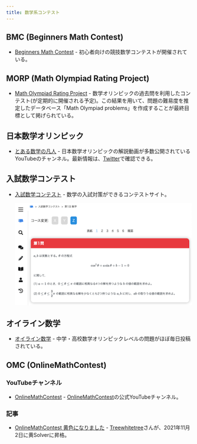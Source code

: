 ```yaml
---
title: 数学系コンテスト
---
```


## BMC (Beginners Math Contest)

- [Beginners Math Contest](https://twitter.com/BMC_rifle) - 初心者向けの競技数学コンテストが開催されている。

## MORP (Math Olympiad Rating Project)

- [Math Olympiad Rating Project](https://twitter.com/MORatingProject) - 数学オリンピックの過去問を利用したコンテスト(が定期的に開催される予定)。この結果を用いて、問題の難易度を推定したデータベース「Math Olympiad problems」を作成することが最終目標として掲げられている。

## 日本数学オリンピック

- [とある数学の凡人](https://www.youtube.com/c/toaru_math/featured) - 日本数学オリンピックの解説動画が多数公開されているYouTubeのチャンネル。最新情報は、[Twitter](https://twitter.com/toaru_math_bot)で確認できる。

## 入試数学コンテスト

- [入試数学コンテスト](https://manabitimes.jp/tests) - 数学の入試対策ができるコンテストサイト。

    <div align="center">
      <img loading = "lazy" src="../../images/related_contest_sites/math_test/math_test.png" alt="math test">
    </div>

## オイライン数学

- [オイライン数学](https://twitter.com/qsypiRbuTSKQsqh) - 中学・高校数学オリンピックレベルの問題がほぼ毎日投稿されている。

## OMC (OnlineMathContest)

### YouTubeチャンネル

- [OnlineMathContest](https://www.youtube.com/channel/UC7s9Bwj4fUN_WhoahHBI1cg) - [OnlineMathContest](https://onlinemathcontest.com/)の公式YouTubeチャンネル。

### 記事

- [OnlineMathContest 黄色になりました](https://note.com/treewhitetree/n/nb7d577fc24a4) - [Treewhitetree](https://onlinemathcontest.com/users/Treewhitetree)さんが、2021年11月2日に黄Solverに昇格。
